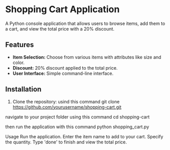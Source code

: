 # Shopping Cart Application

A Python console application that allows users to browse items, add them to a cart, and view the total price with a 20% discount.

## Features

- **Item Selection:** Choose from various items with attributes like size and color.
- **Discount:** 20% discount applied to the total price.
- **User Interface:** Simple command-line interface.

## Installation

1. Clone the repository:
usind this command
   git clone https://github.com/yourusername/shopping-cart.git

navigate to your project folder
using this command
    cd shopping-cart

then run the application
with this command
    python shopping_cart.py


Usage
Run the application.
Enter the item name to add to your cart.
Specify the quantity.
Type 'done' to finish and view the total price.
